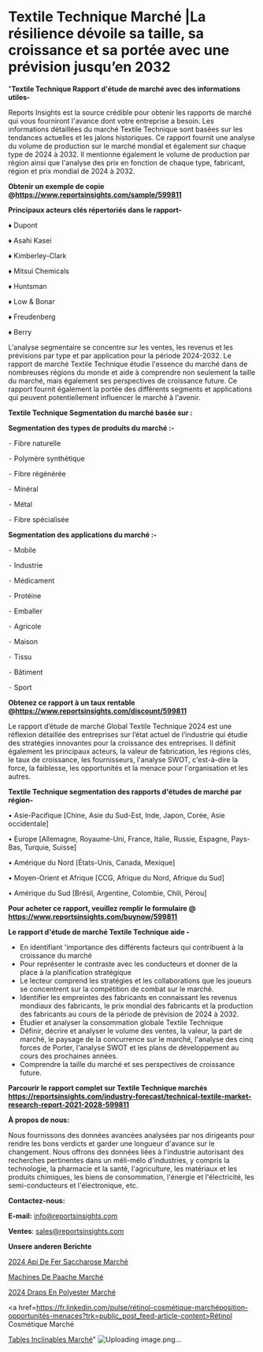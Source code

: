 # Textile Technique Marché |La résilience dévoile sa taille, sa croissance et sa portée avec une prévision jusqu’en 2032

 "<strong>Textile Technique Rapport d'étude de marché avec des informations utiles-</strong>

Reports Insights est la source crédible pour obtenir les rapports de marché qui vous fourniront l'avance dont votre entreprise a besoin. Les informations détaillées du marché Textile Technique sont basées sur les tendances actuelles et les jalons historiques. Ce rapport fournit une analyse du volume de production sur le marché mondial et également sur chaque type de 2024 à 2032. Il mentionne également le volume de production par région ainsi que l'analyse des prix en fonction de chaque type, fabricant, région et prix mondial de 2024 à 2032.

<strong><b>Obtenir un exemple de copie @</b></strong><a href=https://www.reportsinsights.com/sample/599811><strong><b>https://www.reportsinsights.com/sample/599811</b></strong></a>

<b>Principaux acteurs clés répertoriés dans le rapport-</b>

<b> </b>♦ Dupont

♦ Asahi Kasei

♦ Kimberley-Clark

♦ Mitsui Chemicals

♦ Huntsman

♦ Low & Bonar

♦ Freudenberg

♦ Berry

L'analyse segmentaire se concentre sur les ventes, les revenus et les prévisions par type et par application pour la période 2024-2032. Le rapport de marché Textile Technique étudie l'essence du marché dans de nombreuses régions du monde et aide à comprendre non seulement la taille du marché, mais également ses perspectives de croissance future. Ce rapport fournit également la portée des différents segments et applications qui peuvent potentiellement influencer le marché à l'avenir.

<strong>Textile Technique Segmentation du marché basée sur :</strong>

<strong>Segmentation des types de produits du marché :-</strong>

⁃ Fibre naturelle

⁃ Polymère synthétique

⁃ Fibre régénérée

⁃ Minéral

⁃ Métal

⁃ Fibre spécialisée

<strong>Segmentation des applications du marché :-</strong>

⁃ Mobile

⁃ Industrie

⁃ Médicament

⁃ Protéine

⁃ Emballer

⁃ Agricole

⁃ Maison

⁃ Tissu

⁃ Bâtiment

⁃ Sport

<strong><b>Obtenez ce rapport à un taux rentable @</b></strong><a href=https://www.reportsinsights.com/discount/599811><strong><b>https://www.reportsinsights.com/discount/599811</b></strong></a>

Le rapport d’étude de marché Global Textile Technique 2024 est une réflexion détaillée des entreprises sur l’état actuel de l’industrie qui étudie des stratégies innovantes pour la croissance des entreprises. Il définit également les principaux acteurs, la valeur de fabrication, les régions clés, le taux de croissance, les fournisseurs, l'analyse SWOT, c'est-à-dire la force, la faiblesse, les opportunités et la menace pour l'organisation et les autres.

<strong>Textile Technique segmentation des rapports d'études de marché par région-</strong>

• Asie-Pacifique [Chine, Asie du Sud-Est, Inde, Japon, Corée, Asie occidentale]

• Europe [Allemagne, Royaume-Uni, France, Italie, Russie, Espagne, Pays-Bas, Turquie, Suisse]

• Amérique du Nord [États-Unis, Canada, Mexique]

• Moyen-Orient et Afrique [CCG, Afrique du Nord, Afrique du Sud]

• Amérique du Sud [Brésil, Argentine, Colombie, Chili, Pérou]

<strong>Pour acheter ce rapport, veuillez remplir le formulaire @   <a href=https://www.reportsinsights.com/buynow/599811>https://www.reportsinsights.com/buynow/599811</a></strong>

<strong>Le rapport d'étude de marché Textile Technique aide -</strong>
<ul>
  <li>En identifiant 'importance des différents facteurs qui contribuent à la croissance du marché</li>
  <li>Pour représenter le contraste avec les conducteurs et donner de la place à la planification stratégique</li>
  <li>Le lecteur comprend les stratégies et les collaborations que les joueurs se concentrent sur la compétition de combat sur le marché.</li>
  <li>Identifier les empreintes des fabricants en connaissant les revenus mondiaux des fabricants, le prix mondial des fabricants et la production des fabricants au cours de la période de prévision de 2024 à 2032.</li>
  <li>Étudier et analyser la consommation globale Textile Technique</li>
  <li>Définir, décrire et analyser le volume des ventes, la valeur, la part de marché, le paysage de la concurrence sur le marché, l'analyse des cinq forces de Porter, l'analyse SWOT et les plans de développement au cours des prochaines années.</li>
  <li>Comprendre la taille du marché et ses perspectives de croissance future.</li>
</ul>

<strong>Parcourir le rapport complet sur Textile Technique marchés <a href=https://reportsinsights.com/industry-forecast/technical-textile-market-research-report-2021-2028-599811>https://reportsinsights.com/industry-forecast/technical-textile-market-research-report-2021-2028-599811</a></strong>

<strong>À propos de nous:</strong>

Nous fournissons des données avancées analysées par nos dirigeants pour rendre les bons verdicts et garder une longueur d'avance sur le changement. Nous offrons des données liées à l'industrie autorisant des recherches pertinentes dans un méli-mélo d'industries, y compris la technologie, la pharmacie et la santé, l'agriculture, les matériaux et les produits chimiques, les biens de consommation, l'énergie et l'électricité, les semi-conducteurs et l'électronique, etc.

<strong>Contactez-nous:</strong>

<strong>E-mail:</strong> <a href=mailto:info@reportsinsights.com>info@reportsinsights.com</a>

<strong>Ventes</strong>: <a href=mailto:sales@reportsinsights.com>sales@reportsinsights.com</a>

<strong>Unsere anderen Berichte</strong>

<a href=https://www.linkedin.com/pulse/2024-api-de-fer-saccharose-march%C3%A9-segmentation-ucjxc/>2024 Api De Fer Saccharose Marché</a>

<a href=https://www.linkedin.com/pulse/machines-de-p%C3%AAche-march%C3%A9-2024-taille-part-strat%C3%A9gies-l8zgc/>Machines De Paache Marché</a>

<a href=https://www.linkedin.com/pulse/2024-draps-en-polyester-marché-analyse-des-applications-vhvoc/>2024 Draps En Polyester Marché</a>

<a href=https://fr.linkedin.com/pulse/rétinol-cosmétique-marchéposition-opportunités-menaces?trk=public_post_feed-article-content>Rétinol Cosmétique Marché</a>

<a href=https://www.linkedin.com/pulse/tables-inclinables-march%C3%A9-analyse-historique-yszwf/>Tables Inclinables Marché</a>"
![Uploading image.png…]()

